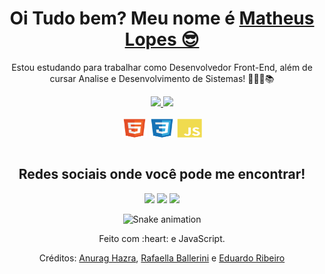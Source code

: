 <div>
  
  <h1 align="center">
    Oi Tudo bem? Meu nome é 
    <a href="https://www.linkedin.com/in/matheus-lopes-845341257">Matheus Lopes 😎</a>
  </h1>
  
  <p align="center">
    Estou estudando para trabalhar como Desenvolvedor Front-End, além de cursar Analise e Desenvolvimento de Sistemas! 👨🏽‍🎓📚
  </p>
  
</div>

<div align="center">
  <a href="https://github.com/lopes-matheus">
    <img height="150em" src="https://github-readme-stats.vercel.app/api?username=lopes-matheus&count_private=true&include_all_commits=true&show_icons=true&theme=cobalt&hide_border=false&show_owner=true"/>
    <img height="150em" src="https://github-readme-stats.vercel.app/api/top-langs/?username=lopes-matheus&theme=cobalt&hide_border=false&&layout=compact"/>
  </a>
</div>

<div align="center" valign="top"><br>
  
  <img align="center" alt="HTML" height="30" width="40" src="https://raw.githubusercontent.com/devicons/devicon/master/icons/html5/html5-original.svg">
  <img align="center" alt="CSS" height="30" width="40" src="https://raw.githubusercontent.com/devicons/devicon/master/icons/css3/css3-original.svg">
  <img align="center" alt="JS" height="30" width="40" src="https://raw.githubusercontent.com/devicons/devicon/master/icons/javascript/javascript-plain.svg">
</div><br>

<h2 align="center">
  Redes sociais onde você pode me encontrar!
</h2>

<div align="center">
  <a href="https://instagram.com/gudsmatheus?igshid=YmMyMTA2M2Y=" target="_blank"><img src="https://img.shields.io/badge/-Instagram-%23E4405F?style=for-the-badge&logo=instagram&logoColor=white" target="_blank"></a>
  <a href="https://www.linkedin.com/in/matheus-lopes-845341257" target="_blank"><img src="https://img.shields.io/badge/-LinkedIn-%230077B5?style=for-the-badge&logo=linkedin&logoColor=white" target="_blank"></a> 
  <a href="mailto:lopesmatheus.dev@gmail.com"><img src="https://img.shields.io/badge/-Gmail-%23333?style=for-the-badge&logo=gmail&logoColor=white" target="_blank"></a>
</div>

<div align="center">

  ![Snake animation](https://github.com/lopes-matheus/lopes-matheus/blob/output/github-contribution-grid-snake.svg)
  
</div>

<div align="center">
  <p>Feito com :heart: e JavaScript.</p>
  <p>Créditos: <a href="https://github.com/anuraghazra/github-readme-stats">Anurag Hazra</a>, <a href="https://github.com/rafaballerini">Rafaella Ballerini</a> e <a href="https://github.com/duribeiro">Eduardo Ribeiro</a></p>
</div>
